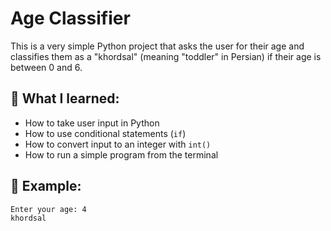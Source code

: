 # Age Classifier

This is a very simple Python project that asks the user for their age and classifies them as a "khordsal" (meaning "toddler" in Persian) if their age is between 0 and 6.

## 🧠 What I learned:
- How to take user input in Python
- How to use conditional statements (`if`)
- How to convert input to an integer with `int()`
- How to run a simple program from the terminal

## 🧪 Example:

```bash
Enter your age: 4
khordsal
